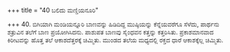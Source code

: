 +++
title = "40 ಬಲಿದು ಮಣ್ಡಿಯನೂರಿ"

+++
40. ಬಿಗಿಯಾಗಿ ಮಂಡಿಯನ್ನೂರಿ  ಬಾಣವನ್ನು ಹಿಡಿದಿದ್ದ ಮುಷ್ಠಿಯನ್ನು ಕೆನ್ನೆಯವರೆಗೂ ಸೆಳೆದು,  ಪಾರ್ಥನು ಶತ್ರುವಿನ ತಲೆಗೆ ಬಾಣ ಪ್ರಯೋಗಿಸಿದನು. ಪಾಶುಪತ ಬಾಣವು ಸೈಂಧವನ ಕತ್ತನ್ನು ಕತ್ತರಿಸಿತು. ಪ್ರಕಾಶಮಾನವಾದ ಕಿರೀಟವನ್ನು ಹೊತ್ತ ತಲೆ ಆಕಾಶದೆತ್ತರಕ್ಕೆ ಚಿಮ್ಮಿತು. ಮುಂಡದ ತಲೆಯ ಮಧ್ಯದಲ್ಲಿ ರಕ್ತದ ಧಾರೆ ಆಕಾಶಕ್ಕೆಲ್ಲ ಚಿಮ್ಮಿತು.